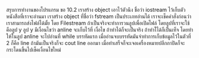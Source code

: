 สรุบการทำงานของโปรแกรม ขอ 10.2
เราสร้าง object เอาไว้ตัวนึง ชื่อว่า iostream ไว้เก็บตัวหนังสือที่เราจะอ่านมา
เราสร้าง object ที่ชื่อว่า fstream เป็นประเภทอ่านได้
เราจะเช็คคำสั่งก่อนว่า เราสามารถส่งไฟล์ได้มั้ย โดย Filestream 
ถ้าเป็นจริงจะทำการวนลูปเพื่อเปิดไฟล์  โดยลูปที่เราจะใช้คือลูป y 
ลูป y มีเงื่อนไขว่า anline จะเก็บไว้ที่ เงื่อไข ถ้าทำได้ก็จะเป็นจริง ถ้าทำไ่ได้ก็เป็นเท็จ
โดยทำให้ในลูป anline จะไปอ่านที่ while บรรทัดแรก เมื่ออ่านจบบรรทัดมันจำทำการเก็บข้อมูลไว้ในตัวที่ 2 ก็คือ line
ถ้ามันเป็นจริงก็จะ cout line ออกมา เมื่อทำเสร็จก็จะเจอเครื่องหมายปลีกกาปิดก็จะกระโดนขึ้นไปเช็คเงื่อนไขใหม่
